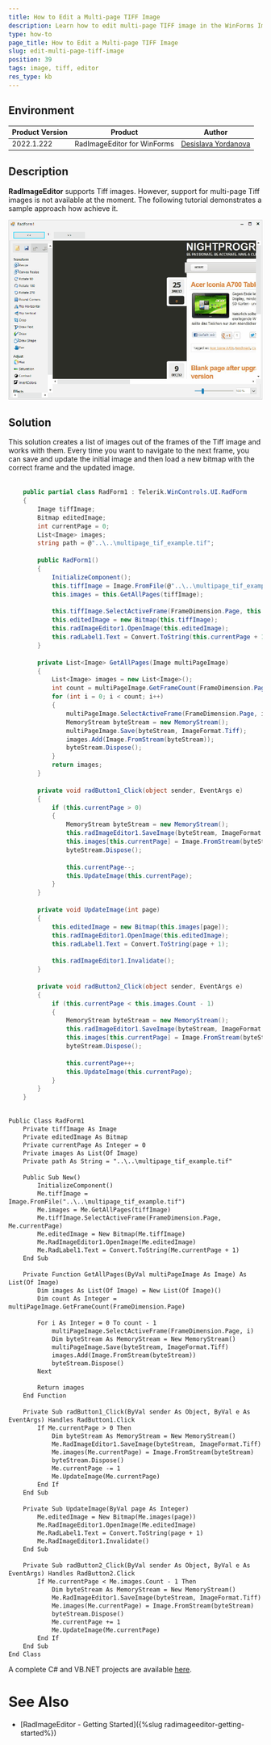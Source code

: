 ```yaml
---
title: How to Edit a Multi-page TIFF Image
description: Learn how to edit multi-page TIFF image in the WinForms ImageEditor.
type: how-to 
page_title: How to Edit a Multi-page TIFF Image
slug: edit-multi-page-tiff-image
position: 39
tags: image, tiff, editor
res_type: kb
---
```


## Environment
 
|Product Version|Product|Author|
|----|----|----|
|2022.1.222|RadImageEditor for WinForms|[Desislava Yordanova](https://www.telerik.com/blogs/author/desislava-yordanova)|


## Description

**RadImageEditor** supports Tiff images. However, support for multi-page Tiff images is not available at the moment. The following tutorial demonstrates a sample approach how achieve it.

![edit-multi-page-tiff-image 001](images/edit-multi-page-tiff-image001.gif)

## Solution

This solution creates a list of images out of the frames of the Tiff image and works with them. Every time you want to navigate to the next frame, you can save and update the initial image and then load a new bitmap with the correct frame and the updated image. 
 

````C#      
      
    public partial class RadForm1 : Telerik.WinControls.UI.RadForm
    {
        Image tiffImage;
        Bitmap editedImage;
        int currentPage = 0;
        List<Image> images;
        string path = @"..\..\multipage_tif_example.tif";

        public RadForm1()
        {
            InitializeComponent();
            this.tiffImage = Image.FromFile(@"..\..\multipage_tif_example.tif");
            this.images = this.GetAllPages(tiffImage);

            this.tiffImage.SelectActiveFrame(FrameDimension.Page, this.currentPage);
            this.editedImage = new Bitmap(this.tiffImage);
            this.radImageEditor1.OpenImage(this.editedImage);
            this.radLabel1.Text = Convert.ToString(this.currentPage + 1);
        }

        private List<Image> GetAllPages(Image multiPageImage)
        {
            List<Image> images = new List<Image>();
            int count = multiPageImage.GetFrameCount(FrameDimension.Page);
            for (int i = 0; i < count; i++)
            {
                multiPageImage.SelectActiveFrame(FrameDimension.Page, i);
                MemoryStream byteStream = new MemoryStream();
                multiPageImage.Save(byteStream, ImageFormat.Tiff);
                images.Add(Image.FromStream(byteStream));
                byteStream.Dispose();
            }
            return images;
        }

        private void radButton1_Click(object sender, EventArgs e)
        {
            if (this.currentPage > 0)
            {
                MemoryStream byteStream = new MemoryStream();
                this.radImageEditor1.SaveImage(byteStream, ImageFormat.Tiff);
                this.images[this.currentPage] = Image.FromStream(byteStream);
                byteStream.Dispose();

                this.currentPage--;
                this.UpdateImage(this.currentPage);
            }
        }

        private void UpdateImage(int page)
        {
            this.editedImage = new Bitmap(this.images[page]);
            this.radImageEditor1.OpenImage(this.editedImage);
            this.radLabel1.Text = Convert.ToString(page + 1);

            this.radImageEditor1.Invalidate();
        }

        private void radButton2_Click(object sender, EventArgs e)
        {
            if (this.currentPage < this.images.Count - 1)
            {
                MemoryStream byteStream = new MemoryStream();
                this.radImageEditor1.SaveImage(byteStream, ImageFormat.Tiff);
                this.images[this.currentPage] = Image.FromStream(byteStream);
                byteStream.Dispose();

                this.currentPage++;
                this.UpdateImage(this.currentPage);
            }
        }
    }

````
````VB.NET

Public Class RadForm1
    Private tiffImage As Image
    Private editedImage As Bitmap
    Private currentPage As Integer = 0
    Private images As List(Of Image)
    Private path As String = "..\..\multipage_tif_example.tif"

    Public Sub New()
        InitializeComponent()
        Me.tiffImage = Image.FromFile("..\..\multipage_tif_example.tif")
        Me.images = Me.GetAllPages(tiffImage)
        Me.tiffImage.SelectActiveFrame(FrameDimension.Page, Me.currentPage)
        Me.editedImage = New Bitmap(Me.tiffImage)
        Me.RadImageEditor1.OpenImage(Me.editedImage)
        Me.RadLabel1.Text = Convert.ToString(Me.currentPage + 1)
    End Sub

    Private Function GetAllPages(ByVal multiPageImage As Image) As List(Of Image)
        Dim images As List(Of Image) = New List(Of Image)()
        Dim count As Integer = multiPageImage.GetFrameCount(FrameDimension.Page)

        For i As Integer = 0 To count - 1
            multiPageImage.SelectActiveFrame(FrameDimension.Page, i)
            Dim byteStream As MemoryStream = New MemoryStream()
            multiPageImage.Save(byteStream, ImageFormat.Tiff)
            images.Add(Image.FromStream(byteStream))
            byteStream.Dispose()
        Next

        Return images
    End Function

    Private Sub radButton1_Click(ByVal sender As Object, ByVal e As EventArgs) Handles RadButton1.Click
        If Me.currentPage > 0 Then
            Dim byteStream As MemoryStream = New MemoryStream()
            Me.RadImageEditor1.SaveImage(byteStream, ImageFormat.Tiff)
            Me.images(Me.currentPage) = Image.FromStream(byteStream)
            byteStream.Dispose()
            Me.currentPage -= 1
            Me.UpdateImage(Me.currentPage)
        End If
    End Sub

    Private Sub UpdateImage(ByVal page As Integer)
        Me.editedImage = New Bitmap(Me.images(page))
        Me.RadImageEditor1.OpenImage(Me.editedImage)
        Me.RadLabel1.Text = Convert.ToString(page + 1)
        Me.RadImageEditor1.Invalidate()
    End Sub

    Private Sub radButton2_Click(ByVal sender As Object, ByVal e As EventArgs) Handles RadButton2.Click
        If Me.currentPage < Me.images.Count - 1 Then
            Dim byteStream As MemoryStream = New MemoryStream()
            Me.RadImageEditor1.SaveImage(byteStream, ImageFormat.Tiff)
            Me.images(Me.currentPage) = Image.FromStream(byteStream)
            byteStream.Dispose()
            Me.currentPage += 1
            Me.UpdateImage(Me.currentPage)
        End If
    End Sub
End Class

````

A complete C# and VB.NET projects are available [here](https://github.com/telerik/winforms-sdk/tree/master/ImageEditor/RadImageEditorMultiPageTiff).

# See Also

* [RadImageEditor - Getting Started]({%slug radimageeditor-getting-started%})